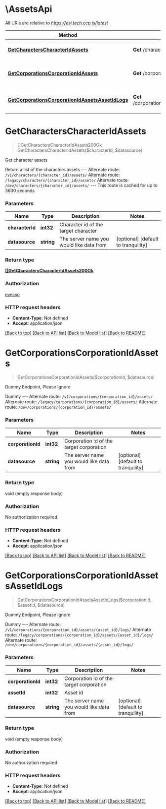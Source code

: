 # \AssetsApi

All URIs are relative to *https://esi.tech.ccp.is/latest*

Method | HTTP request | Description
------------- | ------------- | -------------
[**GetCharactersCharacterIdAssets**](AssetsApi.md#GetCharactersCharacterIdAssets) | **Get** /characters/{character_id}/assets/ | Get character assets
[**GetCorporationsCorporationIdAssets**](AssetsApi.md#GetCorporationsCorporationIdAssets) | **Get** /corporations/{corporation_id}/assets/ | Dummy Endpoint, Please Ignore
[**GetCorporationsCorporationIdAssetsAssetIdLogs**](AssetsApi.md#GetCorporationsCorporationIdAssetsAssetIdLogs) | **Get** /corporations/{corporation_id}/assets/{asset_id}/logs/ | Dummy Endpoint, Please Ignore


# **GetCharactersCharacterIdAssets**
> []GetCharactersCharacterIdAssets200Ok GetCharactersCharacterIdAssets($characterId, $datasource)

Get character assets

Return a list of the characters assets  ---  Alternate route: `/v1/characters/{character_id}/assets/`  Alternate route: `/legacy/characters/{character_id}/assets/`  Alternate route: `/dev/characters/{character_id}/assets/`   ---  This route is cached for up to 3600 seconds


### Parameters

Name | Type | Description  | Notes
------------- | ------------- | ------------- | -------------
 **characterId** | **int32**| Character id of the target character | 
 **datasource** | **string**| The server name you would like data from | [optional] [default to tranquility]

### Return type

[**[]GetCharactersCharacterIdAssets200Ok**](get_characters_character_id_assets_200_ok.md)

### Authorization

[evesso](../README.md#evesso)

### HTTP request headers

 - **Content-Type**: Not defined
 - **Accept**: application/json

[[Back to top]](#) [[Back to API list]](../README.md#documentation-for-api-endpoints) [[Back to Model list]](../README.md#documentation-for-models) [[Back to README]](../README.md)

# **GetCorporationsCorporationIdAssets**
> GetCorporationsCorporationIdAssets($corporationId, $datasource)

Dummy Endpoint, Please Ignore

Dummy  ---  Alternate route: `/v1/corporations/{corporation_id}/assets/`  Alternate route: `/legacy/corporations/{corporation_id}/assets/`  Alternate route: `/dev/corporations/{corporation_id}/assets/` 


### Parameters

Name | Type | Description  | Notes
------------- | ------------- | ------------- | -------------
 **corporationId** | **int32**| Corporation id of the target corporation | 
 **datasource** | **string**| The server name you would like data from | [optional] [default to tranquility]

### Return type

void (empty response body)

### Authorization

No authorization required

### HTTP request headers

 - **Content-Type**: Not defined
 - **Accept**: application/json

[[Back to top]](#) [[Back to API list]](../README.md#documentation-for-api-endpoints) [[Back to Model list]](../README.md#documentation-for-models) [[Back to README]](../README.md)

# **GetCorporationsCorporationIdAssetsAssetIdLogs**
> GetCorporationsCorporationIdAssetsAssetIdLogs($corporationId, $assetId, $datasource)

Dummy Endpoint, Please Ignore

Dummy  ---  Alternate route: `/v1/corporations/{corporation_id}/assets/{asset_id}/logs/`  Alternate route: `/legacy/corporations/{corporation_id}/assets/{asset_id}/logs/`  Alternate route: `/dev/corporations/{corporation_id}/assets/{asset_id}/logs/` 


### Parameters

Name | Type | Description  | Notes
------------- | ------------- | ------------- | -------------
 **corporationId** | **int32**| Corporation id of the target corporation | 
 **assetId** | **int32**| Asset id | 
 **datasource** | **string**| The server name you would like data from | [optional] [default to tranquility]

### Return type

void (empty response body)

### Authorization

No authorization required

### HTTP request headers

 - **Content-Type**: Not defined
 - **Accept**: application/json

[[Back to top]](#) [[Back to API list]](../README.md#documentation-for-api-endpoints) [[Back to Model list]](../README.md#documentation-for-models) [[Back to README]](../README.md)

